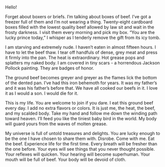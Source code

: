 Hello! 

Forget about boxers or briefs. I’m talking about boxes of beef. I’ve got a freezer full of them and I’m not wearing a thing. Twenty-eight cardboard boxes filled with the lowest quality beef allowed by law sit and wait in the frosty darkness. I visit them every morning and pick my box. “You are the lucky prince today,” I whisper as I tenderly remove the gift from its icy tomb.

I am starving and extremely nude. I haven’t eaten in almost fifteen hours. I have to let the beef thaw. I tear off handfuls of dense, grey meat and press it firmly into the pan. The heat is extraordinary. Hot grease pops and splatters my naked body. I am covered in tiny scars - a horrendous Jackson Pollock painting. They are badges of honor.

The ground beef becomes greyer and greyer as the flames lick the bottom of the dented  pan. I’ve had this iron behemoth for years. It was my father’s and it was his father’s before that. We have all cooked our beefs in it. I love it as I would a son. I would die for it.

This is my life. You are welcome to join if you dare. I eat this ground beef every day. I add no extra flavors or colors. It is just me, the heat, the beef, and my scalded body. Take my hand and follow me down the winding path toward heaven. I’ll feed you like the tiniest baby bird in the world. My body will guard yours from the waves of molten grease.

My universe is full of untold treasures and delights. You are lucky enough to be the one I have chosen to share them with. Disrobe. Come with me. Eat the beef. Experience life for the first time. Every breath will be fresher than the one before. Your eyes will see things that you never thought possible. Your reflexes will quicken. Your hearing will become superhuman. Your mouth will be full of beef. Your body will be devoid of cloth.